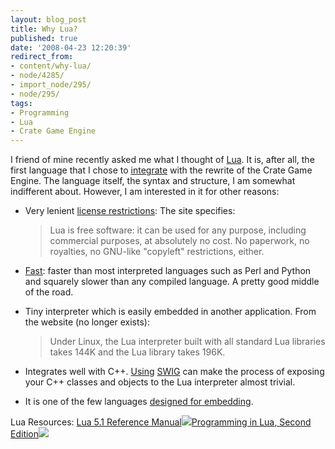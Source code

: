 ```yaml
---
layout: blog_post
title: Why Lua?
published: true
date: '2008-04-23 12:20:39'
redirect_from:
- content/why-lua/
- node/4285/
- import_node/295/
- node/295/
tags:
- Programming
- Lua
- Crate Game Engine
---
```


I friend of mine recently asked me what I thought of [Lua](http://www.lua.org/). It is, after all, the first language that I chose to [integrate](/content/crate-game-engine-snapshot-20080330-release) with the rewrite of the Crate Game Engine. The language itself, the syntax and structure, I am somewhat indifferent about. However, I am interested in it for other reasons:

-   Very lenient [license restrictions](http://www.lua.org/license.html): The site specifies:

    > Lua is free software: it can be used for any purpose, including commercial purposes, at absolutely no cost. No paperwork, no royalties, no GNU-like "copyleft" restrictions, either.

-   [Fast](http://shootout.alioth.debian.org/gp4/benchmark.php?test=all&lang=all): faster than most interpreted languages such as Perl and Python and squarely slower than any compiled language. A pretty good middle of the road.
-   Tiny interpreter which is easily embedded in another application. From the website (no longer exists):

    > Under Linux, the Lua interpreter built with all standard Lua libraries takes 144K and the Lua library takes 196K.

-   Integrates well with C++. [Using](/content/swig-overview) [SWIG](http://www.swig.org) can make the process of exposing your C++ classes and objects to the Lua interpreter almost trivial.
-   It is one of the few languages [designed for embedding](/content/languages-designed-embedding).

Lua Resources: [Lua 5.1 Reference Manual](http://www.amazon.com/gp/product/8590379833?ie=UTF8&tag=empcra-20&linkCode=as2&camp=1789&creative=9325&creativeASIN=8590379833)![](http://www.assoc-amazon.com/e/ir?t=empcra-20&l=as2&o=1&a=8590379833)[Programming in Lua, Second Edition](http://www.amazon.com/gp/product/8590379825?ie=UTF8&tag=empcra-20&linkCode=as2&camp=1789&creative=9325&creativeASIN=8590379825)![](http://www.assoc-amazon.com/e/ir?t=empcra-20&l=as2&o=1&a=8590379825)
